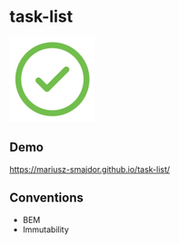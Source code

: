 # task-list

<img src="images/icon.png" width="150" height="150" alt="logo" />

## Demo

https://mariusz-smajdor.github.io/task-list/

## Conventions

- BEM
- Immutability